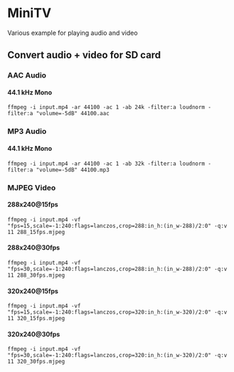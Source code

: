 # MiniTV

Various example for playing audio and video

## Convert audio + video for SD card

### AAC Audio

#### 44.1 kHz Mono
`ffmpeg -i input.mp4 -ar 44100 -ac 1 -ab 24k -filter:a loudnorm -filter:a "volume=-5dB" 44100.aac`

### MP3 Audio

#### 44.1 kHz Mono
`ffmpeg -i input.mp4 -ar 44100 -ac 1 -ab 32k -filter:a loudnorm -filter:a "volume=-5dB" 44100.mp3`

### MJPEG Video

#### 288x240@15fps

`ffmpeg -i input.mp4 -vf "fps=15,scale=-1:240:flags=lanczos,crop=288:in_h:(in_w-288)/2:0" -q:v 11 288_15fps.mjpeg`

#### 288x240@30fps

`ffmpeg -i input.mp4 -vf "fps=30,scale=-1:240:flags=lanczos,crop=288:in_h:(in_w-288)/2:0" -q:v 11 288_30fps.mjpeg`

#### 320x240@15fps

`ffmpeg -i input.mp4 -vf "fps=15,scale=-1:240:flags=lanczos,crop=320:in_h:(in_w-320)/2:0" -q:v 11 320_15fps.mjpeg`

#### 320x240@30fps

`ffmpeg -i input.mp4 -vf "fps=30,scale=-1:240:flags=lanczos,crop=320:in_h:(in_w-320)/2:0" -q:v 11 320_30fps.mjpeg`
